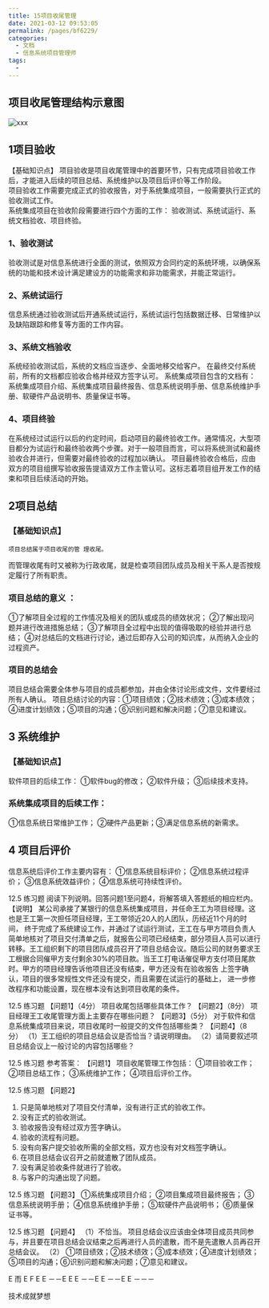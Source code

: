```yaml
---
title: 15项目收尾管理
date: 2021-03-12 09:53:05
permalink: /pages/bf6229/
categories:
  - 文档
  - 信息系统项目管理师
tags:
  - 
---
```


## 项目收尾管理结构示意图
 ![xxx](https://cdn.jsdelivr.net/gh/julie7366/picgo-blog/images/infoSystem/图15-1.jpg)


## 1项目验收
【基础知识点】
项目验收是项目收尾管理中的首要环节，只有完成项目验收工作后，才能进入后续的项目总结、系统维护以及项目后评价等工作阶段。   
项目验收工作需要完成正式的验收报告，对于系统集成项目，一般需要执行正式的验收测试工作。  
系统集成项目在验收阶段需要进行四个方面的工作： 验收测试、系统试运行、系统文档验收、项目终验。   
 
### 1、验收测试
验收测试是对信息系统进行全面的测试，依照双方合同约定的系统环境，以确保系统的功能和技术设计满足建设方的功能需求和非功能需求，并能正常运行。
 
### 2、系统试运行
信息系统通过验收测试后开通系统试运行，系统试运行包括数据迁移、日常维护以及缺陷跟踪和修复等方面的工作内容。
 
### 3、系统文档验收
系统经验收测试后，系统的文档应当逐步、全面地移交给客户。 在最终交付系统前，所有的文档都应验收合格并经双方签字认可。
系统集成项目包含的文档有：系统集成项目介绍、系统集成项目最终报告、信息系统说明手册、信息系统维护手册、软硬件产品说明书、质量保证书等。
 
### 4、项目终验
在系统经过试运行以后的约定时间，启动项目的最终验收工作。通常情况，大型项目都分为试运行和最终验收两个步骤。对于一般项目而言，可以将系统测试和最终验收合并进行，但需要对最终验收的过程加以确认。
项目最终验收合格后，应由双方的项目组撰写验收报告提请双方工作主管认可。这标志着项目组开发工作的结束和项目后续活动的开始。
 


## 2项目总结
### 【基础知识点】
 	项目总结属于项目收尾的管 理收尾。
而管理收尾有时又被称为行政收尾，就是检查项目团队成员及相关干系人是否按规定履行了所有职责。

### 项目总结的意义 ：
①了解项目全过程的工作情况及相关的团队或成员的绩效状况；
②了解出现问题并进行改进措施总结；
③了解项目全过程中出现的值得吸取的经验并进行总结；
④对总结后的文档进行讨论，通过后即存入公司的知识库，从而纳入企业的过程资产。
 
### 项目的总结会
项目总结会需要全体参与项目的成员都参加，并由全体讨论形成文件，文件要经过所有人确认。
项目总结讨论的内容：①项目绩效；②技术绩效；③成本绩效；
④进度计划绩效；⑤项目的沟通；⑥识别问题和解决问题；⑦意见和建议。
 


##	3 系统维护
### 【基础知识点】
软件项目的后续工作：
①软件bug的修改；
②软件升级；
③后续技术支持。
 
### 系统集成项目的后续工作：
①信息系统日常维护工作；
②硬件产品更新；③满足信息系统的新需求。
 


## 4	项目后评价
信息系统后评价工作主要内容有：
①信息系统目标评价；
②信息系统过程评价；
③信息系统效益评价；
④信息系统可持续性评价。
 


12.5	练习题
阅读下列说明。回答问题1至问题4，将解答填入答题纸的相应栏内。
【说明】
某公司承接了某银行的信息系统集成项目，并任命王工为项目经理。这也是王工第一次担任项目经理，王工带领近20人的人团队，历经近11个月的时间，  终于完成了系统建设工作，并通过了试运行测试，王工在与甲方项目负责人简单地核对了项目交付清单之后，就报告公司项已经结束，部分项目人员可以进行转移。王工组织剩下的项目团队成员召开了项目总结会议。随后公司的财务要求王工根据合同催甲方支付剩余30%的项目款。当王工打电话催促甲方支付项目尾款时。甲方的项目经理告诉他项目还没有结束，甲方还没有在验收报告
上签字确认，项目的很多常规性文件还没有提交，而且需要在试运行的基础上， 进一步修改程序和功能设置，现在根本没有达到项目收尾的条件。
 


12.5 练习题
【问题1】（4分）
项目收尾包括哪些具体工作？
【问题2】（8分）
项目经理王工收尾管理方面上主要存在哪些问题？
【问题3】（5分）
对于软件和信息系统集成项目来说，项目收尾时一般提交的文件包括哪些类？
【问题4】（8分）
（1）王工组织的项目总结会议是否恰当？请说明理由。
（2）请简要叙述项目总结会议上一般讨论的内容包括哪些？
 


12.5 练习题
参考答案：
【问题1】
项目收尾管理工作包括：
①项目验收工作； ②项目总结工作； ③系统维护工作； ④项目后评价工作。
 


12.5 练习题
【问题2】
1.	只是简单地核对了项目交付清单，没有进行正式的验收工作。
2.	没有正式的验收测试。
3.	验收报告没有经过双方签字确认。
4.	验收的流程有问题。
5.	没有向客户提交验收所需的全部文档，双方也没有对文档签字确认。
6.	在项目总结会议召开之前就遣散了团队成员。
7.	没有满足验收条件就进行了验收。
8.	与客户的沟通出现了问题。
 


12.5 练习题
【问题3】
①系统集成项目介绍；
②项目集成项目最终报告；
③信息系统说明手册；
④信息系统维护手册；
⑤软硬件产品说明书；
⑥质量保证书等。
 


12.5 练习题
【问题4】
（1）不恰当。
项目总结会议应该由全体项目成员共同参与，并且要在项目总结会议结束之后再进行人员的遣散，而不是先遣散人员再召开总结会议。
（2）
①项目绩效；②技术绩效；③成本绩效；④进度计划绩效；⑤项目的沟通；⑥识别问题和解决问题；⑦意见和建议。
 























E	而 E	F	E	E	－－E	E	E	－－E	E	－－E	E	－－－
 












技术成就梦想
